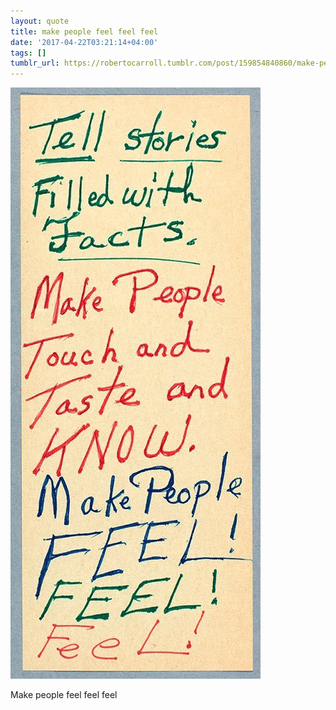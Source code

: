 ```yaml
---
layout: quote
title: make people feel feel feel
date: '2017-04-22T03:21:14+04:00'
tags: []
tumblr_url: https://robertocarroll.tumblr.com/post/159854840860/make-people-feel-feel-feel
---
```

<img src="/images/quotes/tumblr_oosv3epf4i1u0ytjpo1_1280.jpg"/><br/><p>Make people feel feel feel</p>
